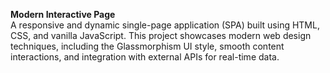 **Modern Interactive Page**<br>
A responsive and dynamic single-page application (SPA) built using HTML, CSS, and vanilla JavaScript.
This project showcases modern web design techniques, including the Glassmorphism UI style, smooth content interactions, and integration with external APIs for real-time data.
